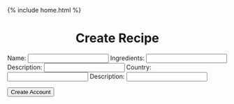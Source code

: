  {% include home.html %}
 <h1 style = "text-align: center">Create Recipe</h1>

<form id="createrecipe">
    <label for="name">Name:</label>
    <input type="name" id="name" name="name" required>
    <label for="ingredients">Ingredients:</label>
    <input type="ingredients" id="ingredients" name="ingredients" required>
    <label for="description">Description:</label>
    <input type="description" id="description" name="description" required>
    <label for="country">Country:</label>
    <input type="country" id="country" name="country" required>
    <label for="description">Description:</label>
    <input type="description" id="description" name="description" required>

  
  <button type="submit">Create Account</button>
</form>


  

<script>

  function inputper(event) {
      event.preventDefault();

      const data = new FormData(event.target);
      const urldata = new URLSearchParams(data).toString();


      //Lowkey ion think this should be local host
      fetch("http://localhost:8195/api/recipes/post/?" + urldata, {
        method: 'POST', 
        mode: 'cors', 
        cache: 'no-cache', 
        credentials: 'include', 
        headers: {
          "Content-Type": "application/json"
        }
      })
      window.alert("recipe created successfully");
  }

  const make = document.getElementById("createrecipe");
  make.addEventListener("submit", inputper);


</script>